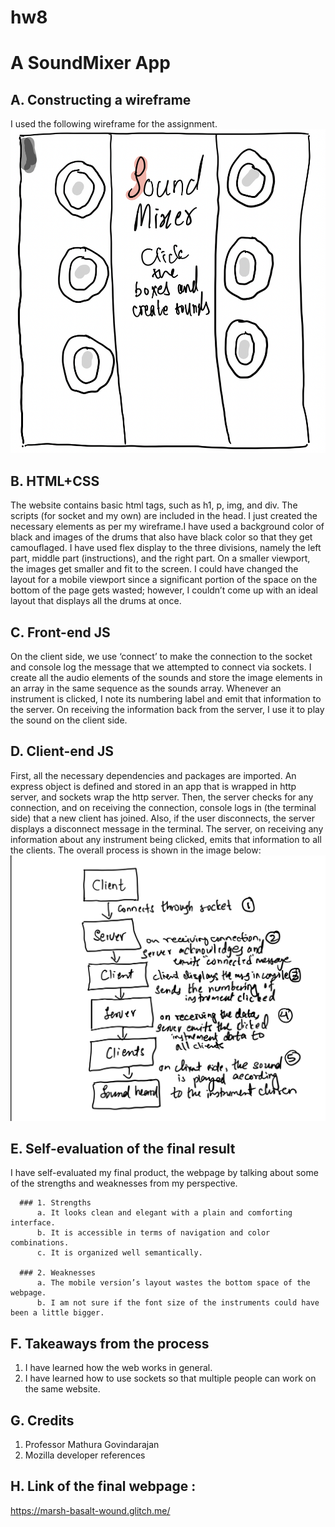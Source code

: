 # hw8

# A SoundMixer App


## A. Constructing a wireframe

I used the following wireframe for the assignment.
![wireframe](wireframe.png)

## B. HTML+CSS

The website contains basic html tags, such as h1, p, img, and div. The scripts (for socket and my own) are included in the head. I just created the necessary elements as per my wireframe.I have used a background color of black and images of the drums that also have black color so that they get camouflaged. I have used flex display to the three divisions, namely the left part, middle part (instructions), and the right part. On a smaller viewport, the images get smaller and fit to the screen. I could have changed the layout for a mobile viewport since a significant portion of the space on the bottom of the page gets wasted; however, I couldn’t come up with an ideal layout that displays all the drums at once.

## C. Front-end JS

On the client side, we use ‘connect’ to make the connection to the socket and console log the message that we attempted to connect via sockets. I create all the audio elements of the sounds and store the image elements in an array in the same sequence as the sounds array. Whenever an instrument is clicked, I note its numbering label and emit that information to the server. On receiving the information back from the server, I use it to play the sound on the client side.  


## D. Client-end JS

First, all the necessary dependencies and packages are imported. An express object is defined and stored in an app that is wrapped in http server, and sockets wrap the http server. Then, the server checks for any connection, and on receiving the connection, console logs in (the terminal side) that a new client has joined. Also, if the user disconnects, the server displays a disconnect message in the terminal. The server, on receiving any information about any instrument being clicked, emits that information to all the clients. The overall process is shown in the image below:
![process](process.png)


## E. Self-evaluation of the final result

I have self-evaluated my final product, the webpage by talking about some of the strengths and weaknesses from my perspective.

      ### 1. Strengths
          a. It looks clean and elegant with a plain and comforting interface. 
          b. It is accessible in terms of navigation and color combinations.
          c. It is organized well semantically.
          
      ### 2. Weaknesses
          a. The mobile version’s layout wastes the bottom space of the webpage.
          b. I am not sure if the font size of the instruments could have been a little bigger.
      
      
## F. Takeaways from the process
  
  1. I have learned how the web works in general.
  2. I have learned how to use sockets so that multiple people can work on the same website.
  
## G. Credits

  1. Professor Mathura Govindarajan 
  2. Mozilla developer references


## H. Link of the final webpage : 
https://marsh-basalt-wound.glitch.me/


